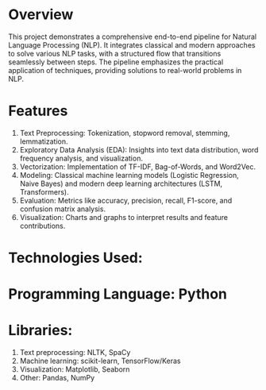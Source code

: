 # Overview
This project demonstrates a comprehensive end-to-end pipeline for Natural Language Processing (NLP). It integrates classical and modern approaches to solve various NLP tasks, with a structured flow that transitions seamlessly between steps. The pipeline emphasizes the practical application of techniques, providing solutions to real-world problems in NLP.

# Features
 1. Text Preprocessing: Tokenization, stopword removal, stemming, lemmatization.
 2. Exploratory Data Analysis (EDA): Insights into text data distribution, word frequency analysis, and visualization.
 3. Vectorization: Implementation of TF-IDF, Bag-of-Words, and Word2Vec.
 4. Modeling: Classical machine learning models (Logistic Regression, Naive Bayes) and modern deep learning architectures (LSTM, Transformers).
 5. Evaluation: Metrics like accuracy, precision, recall, F1-score, and confusion matrix analysis.
 6. Visualization: Charts and graphs to interpret results and feature contributions.

# Technologies Used:

# Programming Language: Python
# Libraries:
  1. Text preprocessing: NLTK, SpaCy
  2. Machine learning: scikit-learn, TensorFlow/Keras
  3. Visualization: Matplotlib, Seaborn
  4. Other: Pandas, NumPy
    
